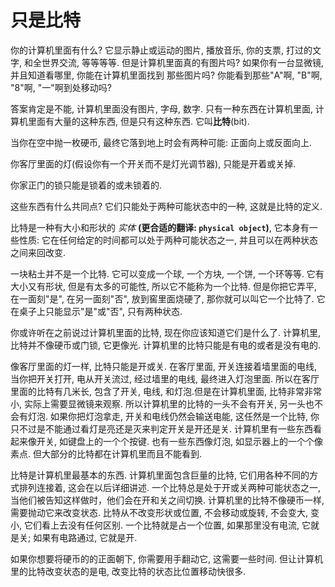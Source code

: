 # 只是比特
你的计算机里面有什么? 它显示静止或运动的图片, 播放音乐, 你的支票, 打过的文字, 和全世界交流, 等等等等.
但是计算机里面真的有图片吗? 如果你有一台显微镜, 并且知道看哪里, 你能在计算机里面找到 那些图片吗?
你能看到那些"A"啊, "B"啊, "8"啊, "一"啊到处移动吗?

答案肯定是不能, 计算机里面没有图片, 字母, 数字. 只有一种东西在计算机里面, 计算机里面有大量的这种东西,
但是只有这种东西. 它叫**比特**(bit).

当你在空中抛一枚硬币, 最终它落到地上时会有两种可能: 正面向上或反面向上.

你客厅里面的灯(假设你有一个开关而不是灯光调节器), 只能是开着或关掉.

你家正门的锁只能是锁着的或未锁着的.

这些东西有什么共同点? 它们只能处于两种可能状态中的一种, 这就是比特的定义.

比特是一种有大小和形状的 *实体* **(更合适的翻译: `physical object`)**, 它本身有一些性质: 
它在任何给定的时间都可以处于两种可能状态之一, 并且可以在两种状态之间来回改变.

一块粘土并不是一个比特. 它可以变成一个球, 一个方块, 一个饼, 一个环等等. 它有大小又有形状, 但是有太多的可能性,
所以它不能称为一个比特. 但是你把它弄平, 在一面刻"是", 在另一面刻"否", 放到窖里面烧硬了, 那你就可以叫它一个比特了.
它在桌子上只能显示"是"或"否", 只有两种状态.

你或许听在之前说过计算机里面的比特, 现在你应该知道它们是什么了. 计算机里, 比特并不像硬币或门锁, 它更像光.
计算机里的比特只能是有电的或者是没有电的.

像客厅里面的灯一样, 比特只能是开或关. 在客厅里面, 开关连接着墙里面的电线, 当你把开关打开, 电从开关流过,
经过墙里的电线, 最终进入灯泡里面. 所以在客厅里面的比特有几米长, 包含了开关, 电线, 和灯泡.但是在计算机里面,
比特非常非常小, 实际上需要显微镜来观察. 所以计算机里的比特的一头不会有开关, 另一头也不会有灯泡.
如果你把灯泡拿走, 开关和电线仍然会输送电能, 这任然是一个比特, 你只不过是不能通过看灯是亮还是灭来判定开关是开还是关.
计算机里有一些东西看起来像开关, 如键盘上的一个个按键. 也有一些东西像灯泡, 如显示器上的一个个像素点.
但大部分的比特都在计算机里而且不能看到.

比特是计算机里最基本的东西. 计算机里面包含巨量的比特, 它们用各种不同的方式排列连接着, 这会在以后详细讲述.
一个比特总是处于开或关两种可能状态之一, 当他们被告知这样做时，他们会在开和关之间切换. 计算机里的比特不像硬币一样,
需要抛动它来改变状态. 比特从不改变形状或位置, 不会移动或旋转, 不会变大, 变小, 它们看上去没有任何区别.
一个比特就是占一个位置, 如果那里没有电流, 它就是关; 如果有电路通过, 它就是开.

如果你想要将硬币的的正面朝下, 你需要用手翻动它, 这需要一些时间. 但让计算机里的比特改变状态的是电,
改变比特的状态比位置移动快很多.
